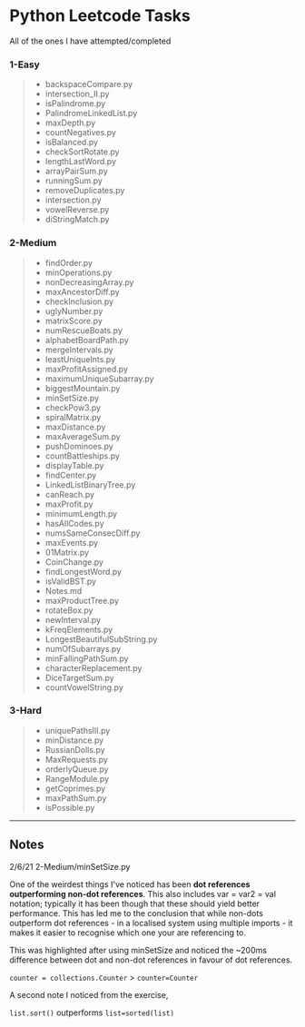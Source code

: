 # Python Leetcode Tasks

All of the ones I have attempted/completed

### 1-Easy
> * backspaceCompare.py
> * intersection_II.py
> * isPalindrome.py
> * PalindromeLinkedList.py
> * maxDepth.py
> * countNegatives.py
> * isBalanced.py
> * checkSortRotate.py
> * lengthLastWord.py
> * arrayPairSum.py
> * runningSum.py
> * removeDuplicates.py
> * intersection.py
> * vowelReverse.py
> * diStringMatch.py
### 2-Medium
> * findOrder.py
> * minOperations.py
> * nonDecreasingArray.py
> * maxAncestorDiff.py
> * checkInclusion.py
> * uglyNumber.py
> * matrixScore.py
> * numRescueBoats.py
> * alphabetBoardPath.py
> * mergeIntervals.py
> * leastUniqueInts.py
> * maxProfitAssigned.py
> * maximumUniqueSubarray.py
> * biggestMountain.py
> * minSetSize.py
> * checkPow3.py
> * spiralMatrix.py
> * maxDistance.py
> * maxAverageSum.py
> * pushDominoes.py
> * countBattleships.py
> * displayTable.py
> * findCenter.py
> * LinkedListBinaryTree.py
> * canReach.py
> * maxProfit.py
> * minimumLength.py
> * hasAllCodes.py
> * numsSameConsecDiff.py
> * maxEvents.py
> * 01Matrix.py
> * CoinChange.py
> * findLongestWord.py
> * isValidBST.py
> * Notes.md
> * maxProductTree.py
> * rotateBox.py
> * newInterval.py
> * kFreqElements.py
> * LongestBeautifulSubString.py
> * numOfSubarrays.py
> * minFallingPathSum.py
> * characterReplacement.py
> * DiceTargetSum.py
> * countVowelString.py
### 3-Hard
> * uniquePathsIII.py
> * minDistance.py
> * RussianDolls.py
> * MaxRequests.py
> * orderlyQueue.py
> * RangeModule.py
> * getCoprimes.py
> * maxPathSum.py
> * isPossible.py

---
## Notes

2/6/21
2-Medium/minSetSize.py

One of the weirdest things I've noticed has been **dot references outperforming non-dot references**. This also includes var = var2 = val notation; typically it has been though that these should yield better performance. This has led me to the conclusion that while non-dots outperform dot references - in a localised system using multiple imports - it makes it easier to recognise which one your are referencing to.

This was highlighted after using minSetSize and noticed the ~200ms difference between dot and non-dot references in favour of dot references.

`counter = collections.Counter` > `counter=Counter`

A second note I noticed from the exercise,

`list.sort()` outperforms `list=sorted(list)`
